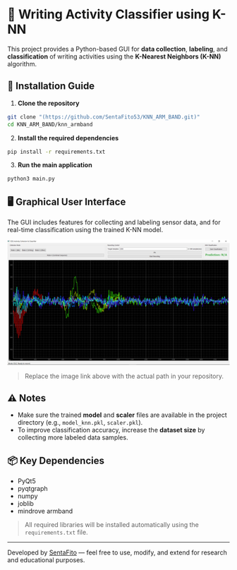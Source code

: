 # 🧠 Writing Activity Classifier using K-NN

This project provides a Python-based GUI for **data collection**, **labeling**, and **classification** of writing activities using the **K-Nearest Neighbors (K-NN)** algorithm.

## 🚀 Installation Guide

1. **Clone the repository**

```bash
git clone "(https://github.com/SentaFito53/KNN_ARM_BAND.git)"
cd KNN_ARM_BAND/knn_armband
```

2. **Install the required dependencies**

```bash
pip install -r requirements.txt
```

3. **Run the main application**

```bash
python3 main.py
```

## 🖥️ Graphical User Interface

The GUI includes features for collecting and labeling sensor data, and for real-time classification using the trained K-NN model.

![GUI Screenshot](https://github.com/SentaFito53/KNN_ARM_BAND/blob/main/assets/gui_example.png)

> Replace the image link above with the actual path in your repository.

## ⚠️ Notes

* Make sure the trained **model** and **scaler** files are available in the project directory (e.g., `model_knn.pkl`, `scaler.pkl`).
* To improve classification accuracy, increase the **dataset size** by collecting more labeled data samples.


## 📦 Key Dependencies

* PyQt5
* pyqtgraph
* numpy
* joblib
* mindrove armband

> All required libraries will be installed automatically using the `requirements.txt` file.

---

Developed by [SentaFito](https://github.com/SentaFito53) — feel free to use, modify, and extend for research and educational purposes.
